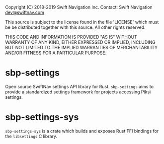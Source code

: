 Copyright (C) 2018-2019 Swift Navigation Inc.
Contact: Swift Navigation <dev@swiftnav.com>

This source is subject to the license found in the file 'LICENSE' which must
be be distributed together with this source. All other rights reserved.

THIS CODE AND INFORMATION IS PROVIDED "AS IS" WITHOUT WARRANTY OF ANY KIND,
EITHER EXPRESSED OR IMPLIED, INCLUDING BUT NOT LIMITED TO THE IMPLIED
WARRANTIES OF MERCHANTABILITY AND/OR FITNESS FOR A PARTICULAR PURPOSE.

# sbp-settings

Open source SwiftNav settings API library for Rust. `sbp-settings` aims to provide a standardized settings framework for projects accessing Piksi settings.

# sbp-settings-sys

`sbp-settings-sys` is a crate which builds and exposes Rust FFI bindings for the `libsettings` C library.
